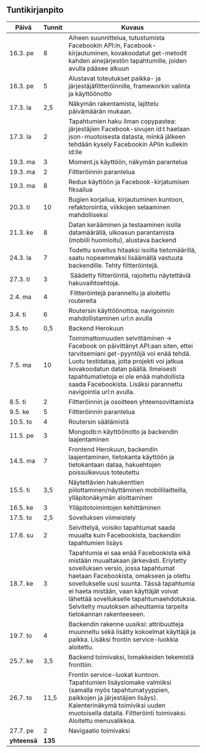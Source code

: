 ## Tuntikirjanpito

| Päivä        | Tunnit           | Kuvaus  |
| ------------- |-------------| -----|
| 16.3. pe      |  8 | Aiheen suunnittelua, tutustumista Facebookin API:in, Facebook-kirjautuminen, kovakoodatut get-metodit kahden ainejärjestön tapahtumille, joiden avulla pääsee alkuun |
| 16.3. pe	|  5 | Alustavat toteutukset paikka- ja järjestäjäfiltteröinnille, frameworkin valinta ja käyttöönotto	|
| 17.3. la | 2,5 | Näkymän rakentamista, lajittelu päivämäärän mukaan. |
| 17.3. la | 2 | Tapahtumien haku ilman copypastea: järjestäjien Facebook-sivujen id:t haetaan json-muotoisesta datasta, minkä jälkeen tehdään kysely Facebookin APIin kullekin id:lle |
| 19.3. ma | 3 | Moment.js käyttöön, näkymän parantelua |
| 19.3. ma | 2 | Filtteröinnin parantelua |
| 19.3. ma | 8 | Redux käyttöön ja Facebook-kirjatumisen fiksailua |
| 20.3. ti | 10 | Bugien korjailua, kirjautuminen kuntoon, refaktorointia, viikkojen selaaminen mahdolliseksi |
| 21.3. ke | 8 | Datan kerääminen ja testaaminen isolla datamäärällä, ulkoasun parantamista (mobiili huomioitu), alustava backend | 
| 24.3. la | 7 | Todettu sovellus hitaaksi isoilla tietomäärillä, saatu nopeammaksi lisäämällä vastuuta backendille. Tehty filtteröintejä. |
| 27.3. ti | 3 | Säädetty filtteröintiä, rajoitettu näytettäviä hakuvaihtoehtoja.
| 2.4. ma | 4 | Filtteröintejä paranneltu ja aloitettu routereita
| 3.4. ti | 6 | Routersin käyttöönottoa, navigoinnin mahdollistaminen url:n avulla |
| 3.5. to | 0,5 | Backend Herokuun |
| 7.5. ma | 10 | Toimimattomuuden selvittäminen -> Facebook on päivittänyt API:aan siten, ettei tarvitsemiani get-pyyntöjä voi enää tehdä. Luotu testidataa, jotta projekti voi jatkua kovakoodatun datan päällä. Ilmeisesti tapahtumatietoja ei ole enää mahdollista saada Facebookista. Lisäksi parannettu navigointia url:n avulla.  | 
| 8.5. ti | 2 | Filtteröinnin ja osoitteen yhteensovittamista |
| 9.5. ke | 5 | Filtteröinnin parantelua |
| 10.5. to | 4 | Routersin säätämistä |
| 11.5. pe | 3 | Mongodb:n käyttöönotto ja backendin laajentaminen |
| 14.5. ma | 7 | Frontend Herokuun, backendin laajentaminen, tietokanta käyttöön ja tietokantaan dataa, hakuehtojen poissulkevuus toteutettu
| 15.5. ti | 3,5 | Näytettävien hakukenttien piilottaminen/näyttäminen mobiililaitteilla, ylläpitonäkymän aloittaminen |
| 16.5. ke | 3 | Ylläpitotoimintojen kehittäminen |
| 17.5. to | 2,5 | Sovelluksen viimeistely |
| 17.6. su | 2 | Selvittelyä, voisiko tapahtumat saada muualta kuin Facebookista, backendiin tapahtumien lisäys |
| 18.7. ke | 3 | Tapahtumia ei saa enää Facebookista eikä mistään muualtakaan järkevästi. Eriytetty sovelluksen versio, jossa tapahtumat haetaan Facebookista, omakseen ja otettu sovellukselle  uusi suunta. Tässä tapahtumia ei haeta mistään, vaan käyttäjät voivat lähettää sovellukselle tapahtumaehdotuksia. Selvitelty muutoksen aiheuttamia tarpeita tietokannan rakenteeseen. |
| 19.7. to | 4 | Backendin rakenne uusiksi: attribuutteja muunneltu sekä lisätty kokoelmat käyttäjä ja paikka. Lisäksi frontin service-luokkia aloitettu. |
| 25.7. ke | 3,5 | Backend toimivaksi, lomakkeiden tekemistä fronttiin. |
| 26.7. to | 11,5 | Frontin service-luokat kuntoon. Tapahtumien lisäyslomake valmiiksi (samalla myös tapahtumatyyppien, paikkojen ja järjestäjien lisäys). Kalenterinäkymä toimiviksi uuden muotoisella datalla. Filtteröinti toimivaksi. Aloitettu menuvalikkoa.
| 27.7. pe | 2 | Navigaatio toimivaksi |
| **yhteensä** | **135** |
